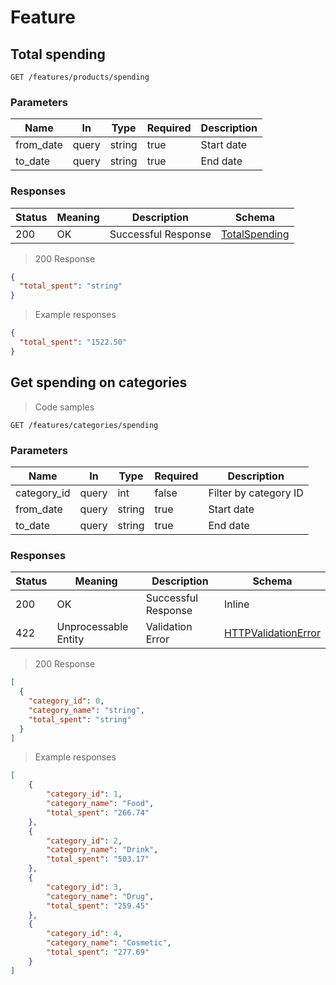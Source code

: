 

<h1 id="make-life-easier-api-feature">Feature</h1>

## Total spending

<a id="opIdtotal_spending_features_products_spending_get"></a>

`GET /features/products/spending`


<h3 id="total_spending_features_products_spending_get-parameters">Parameters</h3>

| Name      | In    | Type   | Required | Description |
|-----------|-------|--------|----------|-------------|
| from_date | query | string | true     | Start date  |
| to_date   | query | string    | true    | End date    |

<h3 id="total_spending_features_products_spending_get-responses">Responses</h3>

| Status | Meaning              | Description         | Schema                                            |
|--------|----------------------|---------------------|---------------------------------------------------|
| 200    | OK                   | Successful Response | [TotalSpending](#schematotalspending)             |


> 200 Response

```json
{
  "total_spent": "string"
}
```

> Example responses
```json
{
  "total_spent": "1522.50"
}
```

## Get spending on categories

<a id="opIdget_spending_features_categories_spending_get"></a>

> Code samples

`GET /features/categories/spending`


<h3 id="get_spending_features_categories_spending_get-parameters">Parameters</h3>

|Name|In| Type   | Required |Description|
|---|---|--------|----------|---|
|category_id|query| int    | false    |Filter by category ID|
|from_date|query| string | true     |Start date|
|to_date|query| string    | true    |End date|

<h3 id="get_spending_features_categories_spending_get-responses">Responses</h3>

|Status| Meaning                                                                  |Description|Schema|
|---|--------------------------------------------------------------------------|---|---|
|200| OK                                                                       |Successful Response|Inline|
|422| Unprocessable Entity |Validation Error|[HTTPValidationError](#schemahttpvalidationerror)|


> 200 Response

```json
[
  {
    "category_id": 0,
    "category_name": "string",
    "total_spent": "string"
  }
]
```

> Example responses
```json
[
    {
        "category_id": 1,
        "category_name": "Food",
        "total_spent": "266.74"
    },
    {
        "category_id": 2,
        "category_name": "Drink",
        "total_spent": "503.17"
    },
    {
        "category_id": 3,
        "category_name": "Drug",
        "total_spent": "259.45"
    },
    {
        "category_id": 4,
        "category_name": "Cosmetic",
        "total_spent": "277.69"
    }
]
```
